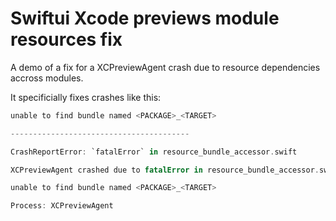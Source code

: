 # Swiftui Xcode previews module resources fix

A demo of a fix for a XCPreviewAgent crash due to resource dependencies accross modules.

It specificially fixes crashes like this:

```swift
unable to find bundle named <PACKAGE>_<TARGET>

----------------------------------------

CrashReportError: `fatalError` in resource_bundle_accessor.swift

XCPreviewAgent crashed due to fatalError in resource_bundle_accessor.swift at line 27.

unable to find bundle named <PACKAGE>_<TARGET>

Process: XCPreviewAgent

```
